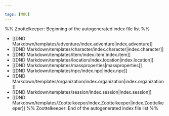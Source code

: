 ```yaml
---

tags: [MOC]
---
```

%% Zoottelkeeper: Beginning of the autogenerated index file list  %%
-  [[DND Markdown/templates/adventure/index.adventure|index.adventure]]
-  [[DND Markdown/templates/character/index.character|index.character]]
-  [[DND Markdown/templates/item/index.item|index.item]]
-  [[DND Markdown/templates/location/index.location|index.location]]
-  [[DND Markdown/templates/massproperties|massproperties]]
-  [[DND Markdown/templates/npc/index.npc|index.npc]]
-  [[DND Markdown/templates/organization/index.organization|index.organization]]
-  [[DND Markdown/templates/session/index.session|index.session]]
-  [[DND Markdown/templates/Zoottelkeeper/index.Zoottelkeeper|index.Zoottelkeeper]]
%% Zoottelkeeper: End of the autogenerated index file list  %%
